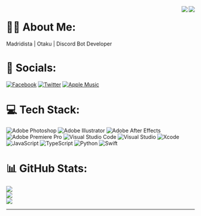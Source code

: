 <img align='right' src="https://music-profile.rayriffy.com/theme/light.svg?uid=000036.19f14d9dacbf4fb49607eeca06ef6089.0647">
<img align='right' src="https://lanyard-profile-readme.vercel.app/api/728520816714580010">

# 🧑‍💼 About Me:
Madridista | Otaku | Discord Bot Developer

# 💬 Socials:
[![Facebook](https://img.shields.io/badge/Facebook-%231877F2.svg?style=for-the-badge&logo=Facebook&logoColor=white)](https://facebook.com/merin.2730) [![Twitter](https://img.shields.io/badge/Twitter-%231DA1F2.svg?style=for-the-badge&logo=Twitter&logoColor=white)](https://twitter.com/merin_2730) [![Apple Music](https://img.shields.io/badge/Apple_Music-fc3c44?style=for-the-badge&logo=apple-music&logoColor=white)](https://music.apple.com/profile/aporla15)

# 💻 Tech Stack:
![Adobe Photoshop](https://img.shields.io/badge/adobe%20photoshop-%2331A8FF.svg?style=for-the-badge&logo=adobe%20photoshop&logoColor=white) ![Adobe Illustrator](https://img.shields.io/badge/adobe%20illustrator-%23FF9A00.svg?style=for-the-badge&logo=adobe%20illustrator&logoColor=white) ![Adobe After Effects](https://img.shields.io/badge/Adobe%20After%20Effects-9999FF.svg?style=for-the-badge&logo=Adobe%20After%20Effects&logoColor=white) ![Adobe Premiere Pro](https://img.shields.io/badge/Adobe%20Premiere%20Pro-9999FF.svg?style=for-the-badge&logo=Adobe%20Premiere%20Pro&logoColor=white) ![Visual Studio Code](https://img.shields.io/badge/Visual%20Studio%20Code-0078d7.svg?style=for-the-badge&logo=visual-studio-code&logoColor=white) ![Visual Studio](https://img.shields.io/badge/Visual%20Studio-5C2D91.svg?style=for-the-badge&logo=visual-studio&logoColor=white) ![Xcode](https://img.shields.io/badge/Xcode-007ACC?style=for-the-badge&logo=Xcode&logoColor=white) ![JavaScript](https://img.shields.io/badge/javascript-%23323330.svg?style=for-the-badge&logo=javascript&logoColor=%23F7DF1E) ![TypeScript](https://img.shields.io/badge/typescript-%23007ACC.svg?style=for-the-badge&logo=typescript&logoColor=white) ![Python](https://img.shields.io/badge/python-3670A0?style=for-the-badge&logo=python&logoColor=ffdd54) ![Swift](https://img.shields.io/badge/swift-F54A2A?style=for-the-badge&logo=swift&logoColor=white)

# 📊 GitHub Stats:
![](https://github-readme-stats.vercel.app/api?username=Merin1902&theme=dark&hide_border=false&include_all_commits=false&count_private=false)<br/>
![](https://github-readme-streak-stats.herokuapp.com/?user=Merin1902&theme=dark&hide_border=false)<br/>
![](https://github-readme-stats.vercel.app/api/top-langs/?username=Merin1902&theme=dark&hide_border=false&include_all_commits=false&count_private=false&layout=compact)

---

